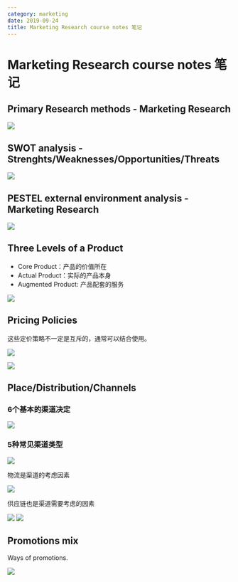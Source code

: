 ```yaml
---
category: marketing
date: 2019-09-24
title: Marketing Research course notes 笔记
---
```

# Marketing Research course notes 笔记

## Primary Research methods - Marketing Research

![](https://i.imgur.com/UblVVa3.png)

## SWOT analysis - Strenghts/Weaknesses/Opportunities/Threats

![](https://i.imgur.com/15yCAn9.png)

## PESTEL external environment analysis - Marketing Research

![](https://i.imgur.com/ZiXwqF3.png)

## Three Levels of a Product

- Core Product：产品的价值所在
- Actual Product：实际的产品本身
- Augmented Product: 产品配套的服务

![](https://i.imgur.com/aU4VJuW.png)

## Pricing Policies

这些定价策略不一定是互斥的，通常可以结合使用。

![](https://i.imgur.com/qmzUXtB.png)

![](https://i.imgur.com/WVAz1lw.png)

## Place/Distribution/Channels

### 6个基本的渠道决定

![](https://i.imgur.com/aJ1sZGW.png)

### 5种常见渠道类型

![](https://i.imgur.com/4TjuAxB.png)

物流是渠道的考虑因素

![](https://i.imgur.com/C8F6nXZ.png)

供应链也是渠道需要考虑的因素

![](https://i.imgur.com/1iQMYy3.png)
![](https://i.imgur.com/AVQ3795.png)

## Promotions mix

Ways of promotions.

![](https://i.imgur.com/ckd0L2S.png)
